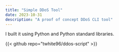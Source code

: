 ```yaml
---
title: "Simple DDoS Tool"
date: 2023-10-31
description: "A proof of concept DDoS CLI tool"
---
```



I built it using Python and Python standard libraries.

{{< github repo="twhite96/ddos-script" >}}